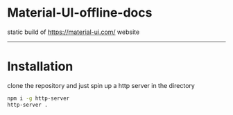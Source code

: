 # Material-UI-offline-docs

static build of https://material-ui.com/ website

---

# Installation 
clone the repository and just spin up a http server in the directory
```bash
npm i -g http-server
http-server .
```
